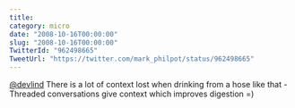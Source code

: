 ```yaml
---
title: 
category: micro
date: "2008-10-16T00:00:00"
slug: "2008-10-16T00:00:00"
TwitterId: "962498665"
TweetUrl: "https://twitter.com/mark_philpot/status/962498665"
---
```


[@devlind](https://twitter.com/devlind) There is a lot of context lost when
drinking from a hose like that -Threaded conversations give context which
improves digestion =)
